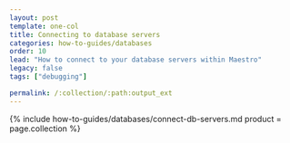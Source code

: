 ```yaml
---
layout: post
template: one-col
title: Connecting to database servers
categories: how-to-guides/databases
order: 10
lead: "How to connect to your database servers within Maestro"
legacy: false
tags: ["debugging"]

permalink: /:collection/:path:output_ext
---
```


{% include how-to-guides/databases/connect-db-servers.md product = page.collection %}